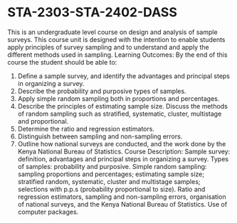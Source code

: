 # STA-2303-STA-2402-DASS
This is an undergraduate level course on design and analysis of sample surveys. 
This course unit is designed with the intention to enable students apply principles of survey
sampling and to understand and apply the different methods used in sampling.
Learning Outcomes:
By the end of this course the student should be able to:
1. Define a sample survey, and identify the advantages and principal steps in organizing a
survey.
2. Describe the probability and purposive types of samples.
3. Apply simple random sampling both in proportions and percentages.
4. Describe the principles of estimating sample size.
Discuss the methods of random sampling such as stratified, systematic, cluster,
multistage and proportional.
6. Determine the ratio and regression estimators.
7. Distinguish between sampling and non-sampling errors.
8. Outline how national surveys are conducted, and the work done by the Kenya National
Bureau of Statistics.
Course Description:
Sample survey: definition, advantages and principal steps in organizing a survey. Types of
samples: probability and purposive. Simple random sampling: sampling proportions and
percentages; estimating sample size; stratified random, systematic, cluster and multistage
samples; selections with p.p.s (probability proportional to size). Ratio and regression estimators,
sampling and non-sampling errors, organisation of national surveys, and the Kenya National
Bureau of Statistics. Use of computer packages.
